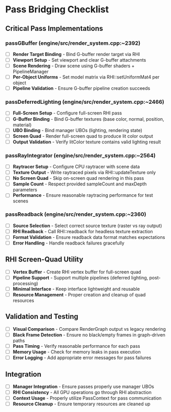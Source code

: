 # Pass Bridging Checklist

## Critical Pass Implementations

### passGBuffer (engine/src/render_system.cpp:~2392)
- [ ] **Render Target Binding** - Bind G-buffer render target via RHI
- [ ] **Viewport Setup** - Set viewport and clear G-buffer attachments
- [ ] **Scene Rendering** - Draw scene using G-buffer shaders + PipelineManager
- [ ] **Per-Object Uniforms** - Set model matrix via RHI::setUniformMat4 per object
- [ ] **Pipeline Validation** - Ensure G-buffer pipeline creation succeeds

### passDeferredLighting (engine/src/render_system.cpp:~2466)
- [ ] **Full-Screen Setup** - Configure full-screen RHI pass
- [ ] **G-Buffer Binding** - Bind G-buffer textures (base color, normal, position, material)
- [ ] **UBO Binding** - Bind manager UBOs (lighting, rendering state)
- [ ] **Screen Quad** - Render full-screen quad to produce lit color output
- [ ] **Output Validation** - Verify litColor texture contains valid lighting result

### passRayIntegrator (engine/src/render_system.cpp:~2564)
- [ ] **Raytracer Setup** - Configure CPU raytracer with scene data
- [ ] **Texture Output** - Write raytraced pixels via RHI::updateTexture only
- [ ] **No Screen Quad** - Skip on-screen quad rendering in this pass
- [ ] **Sample Count** - Respect provided sampleCount and maxDepth parameters
- [ ] **Performance** - Ensure reasonable raytracing performance for test scenes

### passReadback (engine/src/render_system.cpp:~2360)
- [ ] **Source Selection** - Select correct source texture (raster vs ray output)
- [ ] **RHI Readback** - Call RHI::readback for headless texture extraction
- [ ] **Format Validation** - Ensure readback data format matches expectations
- [ ] **Error Handling** - Handle readback failures gracefully

## RHI Screen-Quad Utility
- [ ] **Vertex Buffer** - Create RHI vertex buffer for full-screen quad
- [ ] **Pipeline Support** - Support multiple pipelines (deferred lighting, post-processing)
- [ ] **Minimal Interface** - Keep interface lightweight and reusable
- [ ] **Resource Management** - Proper creation and cleanup of quad resources

## Validation and Testing
- [ ] **Visual Comparison** - Compare RenderGraph output vs legacy rendering
- [ ] **Black Frame Detection** - Ensure no black/empty frames in graph-driven paths
- [ ] **Pass Timing** - Verify reasonable performance for each pass
- [ ] **Memory Usage** - Check for memory leaks in pass execution
- [ ] **Error Logging** - Add appropriate error messages for pass failures

## Integration
- [ ] **Manager Integration** - Ensure passes properly use manager UBOs
- [ ] **RHI Consistency** - All GPU operations go through RHI abstraction
- [ ] **Context Usage** - Properly utilize PassContext for pass communication
- [ ] **Resource Cleanup** - Ensure temporary resources are cleaned up